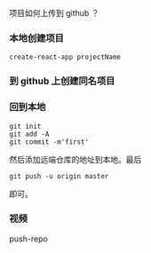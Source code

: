 项目如何上传到 github ？


### 本地创建项目

```
create-react-app projectName
```

### 到 github 上创建同名项目


### 回到本地

```
git init
git add -A
git commit -m'first'
```

然后添加远端仓库的地址到本地。最后

```
git push -u origin master
```

即可。

### 视频

push-repo
